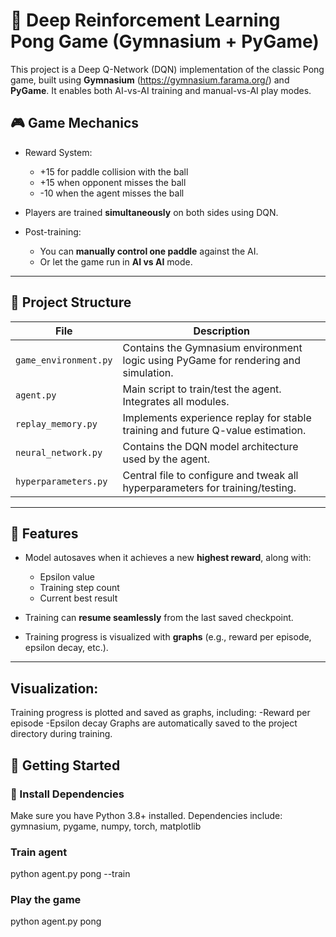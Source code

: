 # 🏓 Deep Reinforcement Learning Pong Game (Gymnasium + PyGame)

This project is a Deep Q-Network (DQN) implementation of the classic Pong game, built using **Gymnasium** (https://gymnasium.farama.org/) and **PyGame**. It enables both AI-vs-AI training and manual-vs-AI play modes.

## 🎮 Game Mechanics

- Reward System:
  - +15 for paddle collision with the ball
  - +15 when opponent misses the ball
  - -10 when the agent misses the ball

- Players are trained **simultaneously** on both sides using DQN.

- Post-training:
  - You can **manually control one paddle** against the AI.
  - Or let the game run in **AI vs AI** mode.

---

## 🧠 Project Structure

| File | Description |
|------|-------------|
| `game_environment.py` | Contains the Gymnasium environment logic using PyGame for rendering and simulation. |
| `agent.py` | Main script to train/test the agent. Integrates all modules. |
| `replay_memory.py` | Implements experience replay for stable training and future Q-value estimation. |
| `neural_network.py` | Contains the DQN model architecture used by the agent. |
| `hyperparameters.py` | Central file to configure and tweak all hyperparameters for training/testing. |

---

## 💾 Features

- Model autosaves when it achieves a new **highest reward**, along with:
  - Epsilon value
  - Training step count
  - Current best result

- Training can **resume seamlessly** from the last saved checkpoint.

- Training progress is visualized with **graphs** (e.g., reward per episode, epsilon decay, etc.).

---
## Visualization:
Training progress is plotted and saved as graphs, including:
  -Reward per episode
  -Epsilon decay
Graphs are automatically saved to the project directory during training.

## 🚀 Getting Started

### 🔧 Install Dependencies

Make sure you have Python 3.8+ installed.
Dependencies include: gymnasium, pygame, numpy, torch, matplotlib

### Train agent
python agent.py pong --train

### Play the game
python agent.py pong




